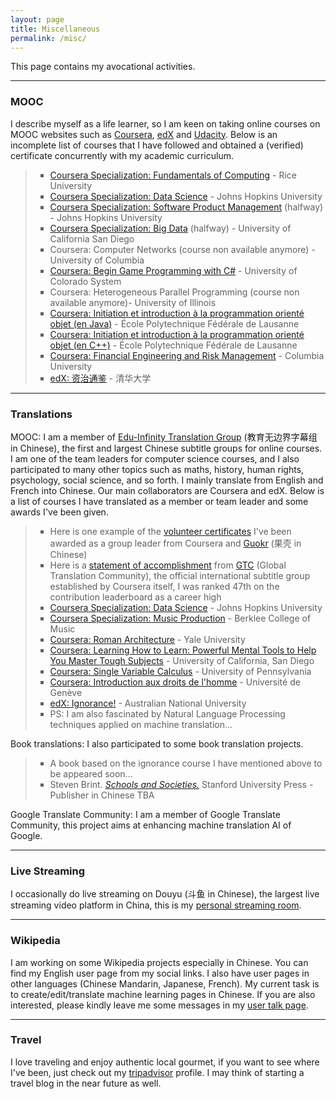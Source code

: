 ```yaml
---
layout: page
title: Miscellaneous
permalink: /misc/
---
```


This page contains my avocational activities.

<hr />

<h3>MOOC</h3>

I describe myself as a life learner, so I am keen on taking online courses on MOOC websites such as <a href="https://www.coursera.org">Coursera</a>, <a href="https://www.edx.org">edX</a> and <a href="https://www.udacity.com">Udacity</a>. Below is an incomplete list of courses that I have followed and obtained a (verified) certificate concurrently with my academic curriculum.

<blockquote>
<ul style="list-style-type:square">
  <li><a href="https://www.coursera.org/specializations/computer-fundamentals">Coursera Specialization: Fundamentals of Computing</a> - Rice University</li>
  <li><a href="https://www.coursera.org/specializations/jhu-data-science">Coursera Specialization: Data Science</a> - Johns Hopkins University</li>
  <li><a href="https://www.coursera.org/specializations/product-management">Coursera Specialization: Software Product Management</a> (halfway) - Johns Hopkins University</li>
  <li><a href="https://www.coursera.org/specializations/big-data">Coursera Specialization: Big Data</a> (halfway) - University of California San Diego</li>
  <li>Coursera: Computer Networks (course non available anymore) - University of Columbia</li>
  <li><a href="https://www.coursera.org/learn/game-programming">Coursera: Begin Game Programming with C#</a> - University of Colorado System</li>
  <li>Coursera: Heterogeneous Parallel Programming (course non available anymore)- University of Illinois</li>
  <li><a href="https://www.coursera.org/learn/programmation-orientee-objet-java">Coursera: Initiation et introduction à la programmation orienté objet (en Java)</a> - École Polytechnique Fédérale de Lausanne</li>
  <li><a href="https://www.coursera.org/learn/programmation-orientee-objet-cpp">Coursera: Initiation et introduction à la programmation orienté objet (en C++)</a> - École Polytechnique Fédérale de Lausanne</li>
  <li><a href="https://www.coursera.org/learn/financial-engineering-1">Coursera: Financial Engineering and Risk Management</a> - Columbia University</li>
  <li><a href="https://www.edx.org/course/chinese-history-warring-states-tang-tsinghuax-00612642x">edX: 资治通鉴</a> - 清华大学</li>
</ul>
</blockquote>

<hr />

<h3>Translations</h3>

<p>
MOOC: I am a member of <a href="http://www.edu-infinity.org/">Edu-Infinity Translation Group</a> (教育无边界字幕组 in Chinese), the first and largest Chinese subtitle groups for online courses. I am one of the team leaders for computer science courses, and I also participated to many other topics such as maths, history, human rights, psychology, social science, and so forth. I mainly translate from English and French into Chinese. Our main collaborators are Coursera and edX. Below is a list of courses I have translated as a member or team leader and some awards I've been given.
</p>
<blockquote>
<ul style="list-style-type:square">
  <li>Here is one example of the <a href="/static/documents/mooc_translation.pdf">volunteer certificates</a> I've been awarded as a group leader from Coursera and <a href="https://www.guokr.com/">Guokr</a> (果壳 in Chinese)</li>
  <li>Here is a <a href="/static/documents/gtc.pdf">statement of accomplishment</a> from <a href="https://translate-coursera.org/">GTC</a> (Global Translation Community), the official international subtitle group established by Coursera itself, I was ranked 47th on the contribution leaderboard as a career high</li>
	<li><a href="https://www.coursera.org/specializations/jhu-data-science">Coursera Specialization: Data Science</a> - Johns Hopkins University</li>
  <li><a href="https://www.coursera.org/specializations/music-production">Coursera Specialization: Music Production</a> - Berklee College of Music</li>
  <li><a href="https://www.coursera.org/learn/roman-architecture">Coursera: Roman Architecture</a> - Yale University</li>
  <li><a href="https://www.coursera.org/learn/learning-how-to-learn">Coursera: Learning How to Learn: Powerful Mental Tools to Help You Master Tough Subjects</a> - University of California, San Diego</li>
  <li><a href="https://www.coursera.org/learn/single-variable-calculus">Coursera: Single Variable Calculus</a> - University of Pennsylvania</li>
  <li><a href="https://www.coursera.org/learn/droits-de-lhomme">Coursera: Introduction aux droits de l'homme</a> - Université de Genève</li>
  <li><a href="https://www.edx.org/course/ignorance-wu-zhi-anux-igno101x">edX: Ignorance!</a> - Australian National University</li>
  <li>PS: I am also fascinated by Natural Language Processing techniques applied on machine translation...</li>
</ul>
</blockquote>
<p>
Book translations: I also participated to some book translation projects.
</p>
<blockquote>
<ul style="list-style-type:square">
  <li>A book based on the ignorance course I have mentioned above to be appeared soon...</li>
  <li>Steven Brint. <a href="http://www.sup.org/books/title/?id=21853"><em>Schools and Societies.</em></a> Stanford University Press - Publisher in Chinese TBA</li>
</ul>
</blockquote>
<p>
Google Translate Community: I am a member of Google Translate Community, this project aims at enhancing machine translation AI of Google.
</p>

<hr />

<h3>Live Streaming</h3>

I occasionally do live streaming on Douyu (斗鱼 in Chinese), the largest live streaming video platform in China, this is my <a href="https://www.douyu.com/680727">personal streaming room</a>.

<hr />

<h3>Wikipedia</h3>

I am working on some Wikipedia projects especially in Chinese. You can find my English user page from my social links. I also have user pages in other languages (Chinese Mandarin, Japanese, French). My current task is to create/edit/translate machine learning pages in Chinese. If you are also interested, please kindly leave me some messages in my <a href="https://zh.wikipedia.org/wiki/User_talk:Samuelshang">user talk page</a>.

<hr />

<h3>Travel</h3>

I love traveling and enjoy authentic local gourmet, if you want to see where I've been, just check out my <a href="https://www.tripadvisor.com/members/Y9776YVsamuels">tripadvisor</a> profile. I may think of starting a travel blog in the near future as well.
